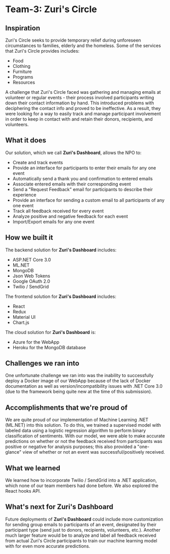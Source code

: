 # Team-3: Zuri's Circle
## Inspiration
Zuri's Circle seeks to provide temporary relief during unforeseen circumstances to families, elderly and the homeless. 
Some of the services that Zuri's Circle provides includes:
- Food
- Clothing
- Furniture
- Programs
- Resources

A challenge that Zuri's Circle faced was gathering and managing emails at volunteer or regular events - their process involved participants writing down their contact information by hand. This introduced problems with deciphering the contact info and proved to be ineffective. As a result, they were looking for a way to easily track and manage participant involvement in order to keep in contact with and retain their donors, recipients, and volunteers.

## What it does
Our solution, which we call **Zuri's Dashboard**, allows the NPO to:
- Create and track events
- Provide an interface for participants to enter their emails for any one event
- Automatically send a thank you and confirmation to entered emails
- Associate entered emails with their corresponding event
- Send a "Request Feedback" email for participants to describe their experience
- Provide an interface for sending a custom email to all participants of any one event
- Track all feedback received for every event
- Analyze positive and negative feedback for each event
- Import/Export emails for any one event

## How we built it
The backend solution for **Zuri's Dashboard** includes:
- ASP.NET Core 3.0
- ML.NET
- MongoDB
- Json Web Tokens
- Google OAuth 2.0
- Twilio / SendGrid

The frontend solution for **Zuri's Dashboard** includes:
- React
- Redux
- Material UI
- Chart.js

The cloud solution for **Zuri's Dashboard** is:
- Azure for the WebApp
- Heroku for the MongoDB database

## Challenges we ran into
One unfortunate challenge we ran into was the inability to successfully deploy a Docker image of our WebApp because of the lack of Docker documentation as well as version/incompatibility issues with .NET Core 3.0 (due to the framework being quite new at the time of this submission).

## Accomplishments that we're proud of
We are quite proud of our implementation of Machine Learning .NET (ML.NET) into this solution. To do this, we trained a supervised model with labeled data using a logistic regression algorithm to perform binary classification of sentiments. With our model, we were able to make accurate predictions on whether or not the feedback received from participants was positive or negative for analysis purposes; this also provided a "one-glance" view of whether or not an event was successful/positively received.

## What we learned
We learned how to incorporate Twilio / SendGrid into a .NET application, which none of our team members had done before. We also explored the React hooks API.

## What's next for Zuri's Dashboard
Future deployments of **Zuri's Dashboard** could include more customization for sending group emails to participants of an event, designated by their participant type (send just to donors, recipients, volunteers, etc.). Another much larger feature would be to analyze and label all feedback received from actual Zuri's Circle participants to train our machine learning model with for even more accurate predictions.
